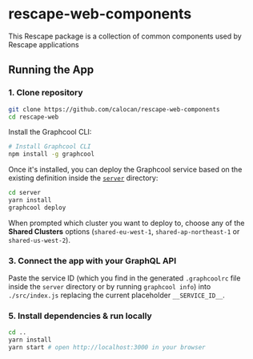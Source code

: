 # rescape-web-components

This Rescape package is a collection of common components used by Rescape applications

## Running the App

### 1. Clone repository

```sh
git clone https://github.com/calocan/rescape-web-components
cd rescape-web
```

Install the Graphcool CLI:

```sh
# Install Graphcool CLI
npm install -g graphcool
```

Once it's installed, you can deploy the Graphcool service based on the existing definition inside the [`server`](./server) directory:

```sh
cd server
yarn install
graphcool deploy
```

When prompted which cluster you want to deploy to, choose any of the **Shared Clusters** options (`shared-eu-west-1`, `shared-ap-northeast-1` or `shared-us-west-2`).

### 3. Connect the app with your GraphQL API

Paste the service ID (which you find in the generated `.graphcoolrc` file inside the `server` directory or by running `graphcool info`) into `./src/index.js` replacing the current placeholder `__SERVICE_ID__`. 

### 5. Install dependencies & run locally

```sh
cd ..
yarn install
yarn start # open http://localhost:3000 in your browser
```